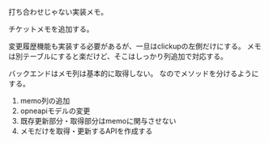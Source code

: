 打ち合わせじゃない実装メモ。

チケットメモを追加する。

変更履歴機能も実装する必要があるが、一旦はclickupの左側だけにする。
メモは別テーブルにすると楽だけど、そこはしっかり列追加で対応する。

バックエンドはメモ列は基本的に取得しない。
なのでメソッドを分けるようにする。

1. memo列の追加
2. opneapiモデルの変更
3. 既存更新部分・取得部分はmemoに関与させない
4. メモだけを取得・更新するAPIを作成する